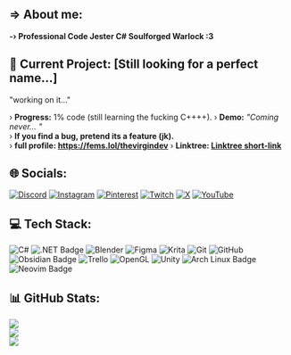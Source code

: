 ## => About me:
**-› Professional Code Jester C# Soulforged Warlock :3**


## 🚧 Current Project: **[Still looking for a perfect name…]**  
"working on it..."

› **Progress:** 1% code (still learning the fucking C++++).
› **Demo:** *"Coming never... "*  
› **If you find a bug, pretend its a feature (jk).**  
› **full profile: https://fems.lol/thevirgindev**
› **Linktree: [Linktree short-link](https://tr.ee/gtQ7zr)**  


## 🌐 Socials:
[![Discord](https://img.shields.io/badge/Discord-%237289DA.svg?logo=discord&logoColor=white)](https://discord.gg/https://discord.gg/2JVtWDFSNU) [![Instagram](https://img.shields.io/badge/Instagram-%23E4405F.svg?logo=Instagram&logoColor=white)](https://instagram.com/thevirgindev) [![Pinterest](https://img.shields.io/badge/Pinterest-%23E60023.svg?logo=Pinterest&logoColor=white)](https://pinterest.com/thevirgindev) [![Twitch](https://img.shields.io/badge/Twitch-%239146FF.svg?logo=Twitch&logoColor=white)](https://twitch.tv/thevirgindev) [![X](https://img.shields.io/badge/X-black.svg?logo=X&logoColor=white)](https://x.com/_thevirgindev) [![YouTube](https://img.shields.io/badge/YouTube-%23FF0000.svg?logo=YouTube&logoColor=white)](https://youtube.com/@UCLlB-GCCBovA_BHMe44rccQ) 

## 💻 Tech Stack:
![C#](https://img.shields.io/badge/c%23-%23239120.svg?style=for-the-badge&logo=csharp&logoColor=white) ![.NET Badge](https://img.shields.io/badge/.NET-512BD4?logo=dotnet&logoColor=fff&style=for-the-badge)  ![Blender](https://img.shields.io/badge/blender-%23F5792A.svg?style=for-the-badge&logo=blender&logoColor=white) ![Figma](https://img.shields.io/badge/figma-%23F24E1E.svg?style=for-the-badge&logo=figma&logoColor=white) ![Krita](https://img.shields.io/badge/Krita-203759?style=for-the-badge&logo=krita&logoColor=EEF37B) ![Git](https://img.shields.io/badge/git-%23F05033.svg?style=for-the-badge&logo=git&logoColor=white) ![GitHub](https://img.shields.io/badge/github-%23121011.svg?style=for-the-badge&logo=github&logoColor=white) ![Obsidian Badge](https://img.shields.io/badge/Obsidian-7C3AED?logo=obsidian&logoColor=fff&style=for-the-badge) ![Trello](https://img.shields.io/badge/Trello-%23026AA7.svg?style=for-the-badge&logo=Trello&logoColor=white) ![OpenGL](https://img.shields.io/badge/OpenGL-white?logo=OpenGL&style=for-the-badge) ![Unity](https://img.shields.io/badge/unity-%23000000.svg?style=for-the-badge&logo=unity&logoColor=white) ![Arch Linux Badge](https://img.shields.io/badge/Arch%20Linux-1793D1?logo=archlinux&logoColor=fff&style=for-the-badge) ![Neovim Badge](https://img.shields.io/badge/Neovim-57A143?logo=neovim&logoColor=fff&style=for-the-badge)
## 📊 GitHub Stats:
![](https://github-readme-stats.vercel.app/api?username=thevirgindev&theme=midnight-purple&hide_border=false&include_all_commits=true&count_private=true)<br/>
![](https://nirzak-streak-stats.vercel.app/?user=thevirgindev&theme=midnight-purple&hide_border=false)<br/>
![](https://github-readme-stats.vercel.app/api/top-langs/?username=thevirgindev&theme=midnight-purple&hide_border=false&include_all_commits=true&count_private=true&layout=compact)

